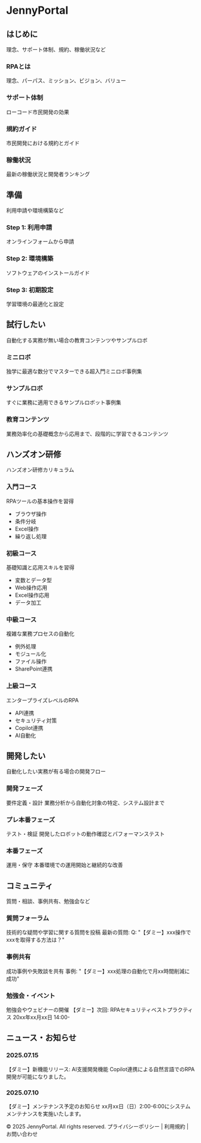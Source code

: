 # JennyPortal

## はじめに
理念、サポート体制、規約、稼働状況など

### RPAとは
理念、パーパス、ミッション、ビジョン、バリュー

### サポート体制
ローコード市民開発の効果

### 規約ガイド
市民開発における規約とガイド

### 稼働状況
最新の稼働状況と開発者ランキング

## 準備
利用申請や環境構築など

### Step 1: 利用申請
オンラインフォームから申請

### Step 2: 環境構築
ソフトウェアのインストールガイド

### Step 3: 初期設定
学習環境の最適化と設定

## 試行したい
自動化する実務が無い場合の教育コンテンツやサンプルロボ

### ミニロボ
独学に最適な数分でマスターできる超入門ミニロボ事例集

### サンプルロボ
すぐに業務に適用できるサンプルロボット事例集

### 教育コンテンツ
業務効率化の基礎概念から応用まで、段階的に学習できるコンテンツ

## ハンズオン研修
ハンズオン研修カリキュラム

### 入門コース
RPAツールの基本操作を習得
- ブラウザ操作
- 条件分岐
- Excel操作
- 繰り返し処理

### 初級コース
基礎知識と応用スキルを習得
- 変数とデータ型
- Web操作応用
- Excel操作応用
- データ加工

### 中級コース
複雑な業務プロセスの自動化
- 例外処理
- モジュール化
- ファイル操作
- SharePoint連携

### 上級コース
エンタープライズレベルのRPA
- API連携
- セキュリティ対策
- Copilot連携
- AI自動化

## 開発したい
自動化したい実務が有る場合の開発フロー

### 開発フェーズ
要件定義・設計
業務分析から自動化対象の特定、システム設計まで

### プレ本番フェーズ
テスト・検証
開発したロボットの動作確認とパフォーマンステスト

### 本番フェーズ
運用・保守
本番環境での運用開始と継続的な改善

## コミュニティ
質問・相談、事例共有、勉強会など

### 質問フォーラム
技術的な疑問や学習に関する質問を投稿
最新の質問:
Q: "【ダミー】xxx操作でxxxを取得する方法は？"

### 事例共有
成功事例や失敗談を共有
事例:
"【ダミー】xxx処理の自動化で月xx時間削減に成功"

### 勉強会・イベント
勉強会やウェビナーの開催
【ダミー】次回: RPAセキュリティベストプラクティス
20xx年xx月xx日 14:00-

## ニュース・お知らせ

### 2025.07.15
【ダミー】新機能リリース: AI支援開発機能
Copilot連携による自然言語でのRPA開発が可能になりました。

### 2025.07.10
【ダミー】メンテナンス予定のお知らせ
xx月xx日（日）2:00-6:00にシステムメンテナンスを実施いたします。

© 2025 JennyPortal. All rights reserved.
プライバシーポリシー | 利用規約 | お問い合わせ
